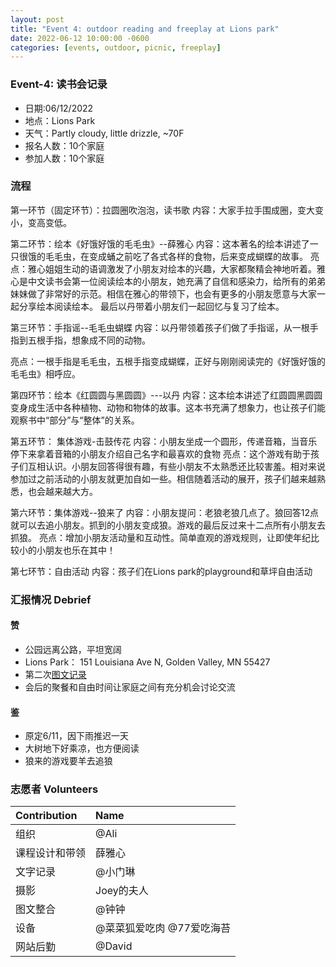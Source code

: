 ```yaml
---
layout: post
title: "Event 4: outdoor reading and freeplay at Lions park"
date: 2022-06-12 10:00:00 -0600
categories: [events, outdoor, picnic, freeplay]
---
```



### Event-4: 读书会记录

- 日期:06/12/2022
- 地点：Lions Park
- 天气：Partly cloudy, little drizzle, ~70F
- 报名人数：10个家庭
- 参加人数：10个家庭


### 流程 

第一环节（固定环节）：拉圆圈吹泡泡，读书歌
内容：大家手拉手围成圈，变大变小，变高变低。


第二环节：绘本《好饿好饿的毛毛虫》--薛雅心 
内容：这本著名的绘本讲述了一只很饿的毛毛虫，在变成蛹之前吃了各式各样的食物，后来变成蝴蝶的故事。
亮点：雅心姐姐生动的语调激发了小朋友对绘本的兴趣，大家都聚精会神地听着。雅心是中文读书会第一位阅读绘本的小朋友，她充满了自信和感染力，给所有的弟弟妹妹做了非常好的示范。相信在雅心的带领下，也会有更多的小朋友愿意与大家一起分享绘本阅读绘本。
最后以丹带着小朋友们一起回忆与复习了绘本。


第三环节：手指谣--毛毛虫蝴蝶
内容：以丹带领着孩子们做了手指谣，从一根手指到五根手指，想象成不同的动物。

亮点：一根手指是毛毛虫，五根手指变成蝴蝶，正好与刚刚阅读完的《好饿好饿的毛毛虫》相呼应。


第四环节：绘本《红圆圆与黑圆圆》---以丹
内容：这本绘本讲述了红圆圆黑圆圆变身成生活中各种植物、动物和物体的故事。这本书充满了想象力，也让孩子们能观察书中“部分”与“整体”的关系。


第五环节： 集体游戏-击鼓传花
内容：小朋友坐成一个圆形，传递音箱，当音乐停下来拿着音箱的小朋友介绍自己名字和最喜欢的食物
亮点：这个游戏有助于孩子们互相认识。小朋友回答得很有趣，有些小朋友不太熟悉还比较害羞。相对来说参加过之前活动的小朋友就更加自如一些。相信随着活动的展开，孩子们越来越熟悉，也会越来越大方。


第六环节：集体游戏--狼来了
内容：小朋友提问：老狼老狼几点了。狼回答12点就可以去追小朋友。抓到的小朋友变成狼。游戏的最后反过来十二点所有小朋友去抓狼。
亮点：增加小朋友活动量和互动性。简单直观的游戏规则，让即使年纪比较小的小朋友也乐在其中！


第七环节：自由活动
内容：孩子们在Lions park的playground和草坪自由活动

### 汇报情况 Debrief

#### 赞

- 公园远离公路，平坦宽阔
- Lions Park： 151 Louisiana Ave N, Golden Valley, MN 55427
- 第二次[图文记录](../files/聚会3-读书会记录.docx)
- 会后的聚餐和自由时间让家庭之间有充分机会讨论交流

#### 鉴

- 原定6/11，因下雨推迟一天
- 大树地下好乘凉，也方便阅读
- 狼来的游戏要羊去追狼

### 志愿者 Volunteers

| Contribution   | Name          |
| :------------- | :------------ |
| 组织           | @Ali          |
| 课程设计和带领 | 薛雅心        |
| 文字记录       | @小门琳       |
| 摄影           | Joey的夫人   |
| 图文整合       | @钟钟   |
| 设备         | @菜菜狐爱吃肉 @77爱吃海苔|
| 网站后勤       | @David        |

